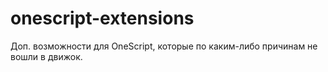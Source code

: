 # onescript-extensions
Доп. возможности для OneScript, которые по каким-либо причинам не вошли в движок.
